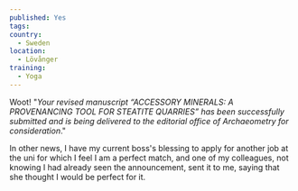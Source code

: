 ```yaml
---
published: Yes
tags:
country:
  - Sweden
location:
  - Lövånger
training:
  - Yoga
---
```

Woot! "*Your revised manuscript “ACCESSORY MINERALS: A PROVENANCING TOOL FOR STEATITE QUARRIES” has been successfully submitted and is being delivered to the editorial office of Archaeometry for consideration*."

In other news, I have my current boss's blessing to apply for another job at the uni for which I feel I am a perfect match, and one of my colleagues, not knowing I had already seen the announcement, sent it to me, saying that she thought I would be perfect for it.